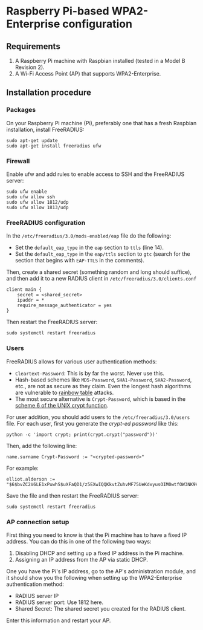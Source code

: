 # Raspberry Pi-based WPA2-Enterprise configuration

## Requirements

1. A Raspberry Pi machine with Raspbian installed (tested in a Model B
Revision 2).
1. A Wi-Fi Access Point (AP) that supports WPA2-Enterprise.

## Installation procedure

### Packages

On your Raspberry Pi machine (Pi), preferably one that has a fresh Raspbian
installation, install FreeRADIUS:

```shell
sudo apt-get update
sudo apt-get install freeradius ufw
```

### Firewall

Enable ufw and add rules to enable access to SSH and the FreeRADIUS server:

```shell
sudo ufw enable
sudo ufw allow ssh
sudo ufw allow 1812/udp
sudo ufw allow 1813/udp
```

### FreeRADIUS configuration

In the `/etc/freeradius/3.0/mods-enabled/eap` file do the following:

* Set the `default_eap_type` in the `eap` section to `ttls` (line 14).
* Set the `default_eap_type` in the `eap/ttls` section to `gtc` (search for the
section that begins with `EAP-TTLS` in the comments).

Then, create a shared secret (something random and long should suffice), and
then add it to a new RADIUS client in `/etc/freeradius/3.0/clients.conf`

```
client main {
	secret = <shared_secret>
	ipaddr = *
	require_message_authenticator = yes
}
```

Then restart the FreeRADIUS server:

```shell
sudo systemctl restart freeradius
```

### Users

FreeRADIUS allows for various user authentication methods:

* `Cleartext-Password`: This is by far the worst. Never use this.
* Hash-based schemes like `MD5-Password`, `SHA1-Password`, `SHA2-Password`,
etc., are not as secure as they claim. Even the longest hash algorithms are
vulnerable to [rainbow table](https://en.wikipedia.org/wiki/Rainbow_table)
attacks.
* The most secure alternative is `Crypt-Password`, which is based in the [scheme
6 of the UNIX crypt
function](https://administratosphere.wordpress.com/2011/06/16/generating-passwords-using-crypt3/).

For user addition, you should add users to the `/etc/freeradius/3.0/users` file.
For each user, first you generate the _crypt-ed password_ like this:

```shell
python -c 'import crypt; print(crypt.crypt("password"))'
```

Then, add the following line:

```
name.surname Crypt-Password := "<crypted-password>"
```

For example:

```
elliot.alderson := "$6$bvZC2V6LE1xPuwhS$uXFaQD1/z5EXwIQQKkvtZuhvMF75UeKdxyusOIM0wtfOW3NK9V2A6y/KxJjJLWIds2lcnBTXoREqH8FrnATKL1"
```

Save the file and then restart the FreeRADIUS server:

```shell
sudo systemctl restart freeradius
```

### AP connection setup

First thing you need to know is that the Pi machine has to have a fixed IP
address. You can do this in one of the following two ways:

1. Disabling DHCP and setting up a fixed IP address in the Pi machine.
1. Assigning an IP address from the AP via static DHCP.

One you have the Pi's IP address, go to the AP's administration module, and
it should show you the following when setting up the WPA2-Enterprise
authentication method:

* RADIUS server IP
* RADIUS server port: Use 1812 here.
* Shared Secret: The shared secret you created for the RADIUS client.

Enter this information and restart your AP.
